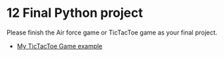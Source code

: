 # 12 Final Python project

Please finish the Air force game or TicTacToe game as your final project.

- [My TicTacToe Game example](https://github.com/stoneskin/TicTacToe/)
